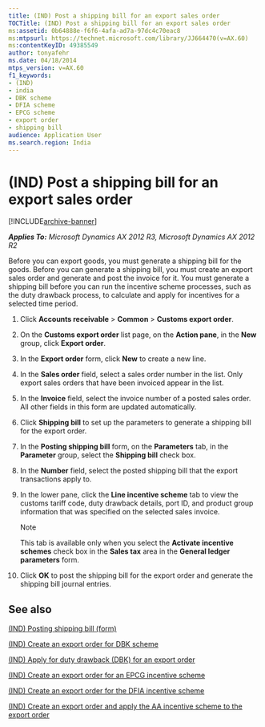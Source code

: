 ```yaml
---
title: (IND) Post a shipping bill for an export sales order
TOCTitle: (IND) Post a shipping bill for an export sales order
ms:assetid: 0b64888e-f6f6-4afa-ad7a-97dc4c70eac8
ms:mtpsurl: https://technet.microsoft.com/library/JJ664470(v=AX.60)
ms:contentKeyID: 49385549
author: tonyafehr
ms.date: 04/18/2014
mtps_version: v=AX.60
f1_keywords:
- (IND)
- india
- DBK scheme
- DFIA scheme
- EPCG scheme
- export order
- shipping bill
audience: Application User
ms.search.region: India
---
```


# (IND) Post a shipping bill for an export sales order 


[!INCLUDE[archive-banner](includes/archive-banner.md)]


_**Applies To:** Microsoft Dynamics AX 2012 R3, Microsoft Dynamics AX 2012 R2_

Before you can export goods, you must generate a shipping bill for the goods. Before you can generate a shipping bill, you must create an export sales order and generate and post the invoice for it. You must generate a shipping bill before you can run the incentive scheme processes, such as the duty drawback process, to calculate and apply for incentives for a selected time period.

1.  Click **Accounts receivable** \> **Common** \> **Customs export order**.

2.  On the **Customs export order** list page, on the **Action pane**, in the **New** group, click **Export order**.

3.  In the **Export order** form, click **New** to create a new line.

4.  In the **Sales order** field, select a sales order number in the list. Only export sales orders that have been invoiced appear in the list.

5.  In the **Invoice** field, select the invoice number of a posted sales order. All other fields in this form are updated automatically.

6.  Click **Shipping bill** to set up the parameters to generate a shipping bill for the export order.

7.  In the **Posting shipping bill** form, on the **Parameters** tab, in the **Parameter** group, select the **Shipping bill** check box.

8.  In the **Number** field, select the posted shipping bill that the export transactions apply to.

9.  In the lower pane, click the **Line incentive scheme** tab to view the customs tariff code, duty drawback details, port ID, and product group information that was specified on the selected sales invoice.
    

    > [!NOTE]
    > <P>This tab is available only when you select the <STRONG>Activate incentive schemes</STRONG> check box in the <STRONG>Sales tax</STRONG> area in the <STRONG>General ledger parameters</STRONG> form.</P>



10. Click **OK** to post the shipping bill for the export order and generate the shipping bill journal entries.

## See also

[(IND) Posting shipping bill (form)](https://technet.microsoft.com/library/jj664918\(v=ax.60\))

[(IND) Create an export order for DBK scheme](ind-create-an-export-order-for-dbk-scheme.md)

[(IND) Apply for duty drawback (DBK) for an export order](ind-apply-for-duty-drawback-dbk-for-an-export-order.md)

[(IND) Create an export order for an EPCG incentive scheme](ind-create-an-export-order-for-an-epcg-incentive-scheme.md)

[(IND) Create an export order for the DFIA incentive scheme](ind-create-an-export-order-for-the-dfia-incentive-scheme.md)

[(IND) Create an export order and apply the AA incentive scheme to the export order](ind-create-an-export-order-and-apply-the-aa-incentive-scheme-to-the-export-order.md)

  



